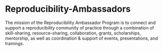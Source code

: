 # Reproducibility-Ambassadors
The mission of the Reproducibility Ambassador Program is to connect and support a reproducibility community of practice through a combination of skill-sharing, resource-sharing, collaboration, grants, scholarships, mentorship, as well as coordination &amp; support of events, presentations, and trainings.

